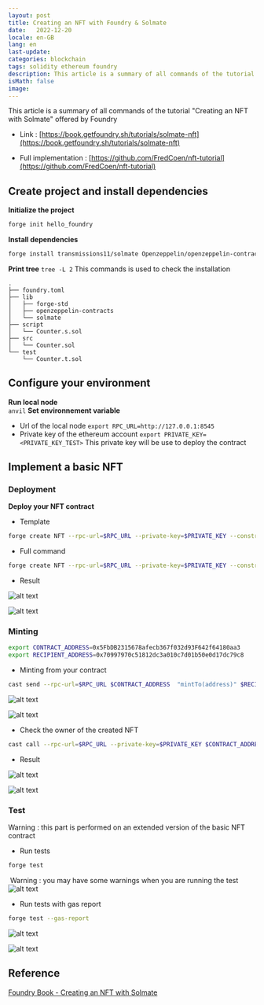 ```yaml
---
layout: post
title: Creating an NFT with Foundry & Solmate
date:   2022-12-20
locale: en-GB
lang: en
last-update: 
categories: blockchain
tags: solidity ethereum foundry
description: This article is a summary of all commands of the tutorial "Creating an NFT with Solmate" offered by Foundry
isMath: false
image: 
---
```


This article is a summary of all commands of the tutorial "Creating an NFT with Solmate" offered by Foundry

- Link : [https://book.getfoundry.sh/tutorials/solmate-nft](https://book.getfoundry.sh/tutorials/solmate-nft)

- Full implementation  : [https://github.com/FredCoen/nft-tutorial](https://github.com/FredCoen/nft-tutorial)

## Create project and install dependencies
**Initialize the project**

```bash
forge init hello_foundry
```

**Install dependencies**

```bash
forge install transmissions11/solmate Openzeppelin/openzeppelin-contracts
```

**Print tree**
`tree -L 2`
This commands is used to check the installation

```
.
├── foundry.toml
├── lib
│   ├── forge-std
│   ├── openzeppelin-contracts
│   └── solmate
├── script
│   └── Counter.s.sol
├── src
│   └── Counter.sol
└── test
    └── Counter.t.sol
```



## Configure your environment
**Run local node**	
`anvil`
**Set environnement variable**

- Url of the local node
  `export RPC_URL=http://127.0.0.1:8545`
- Private key of the ethereum account
  `export PRIVATE_KEY=<PRIVATE_KEY_TEST>`
  This private key will be use to deploy the contract	


## Implement a basic NFT

### Deployment

**Deploy your NFT contract**

- Template

```bash
forge create NFT --rpc-url=$RPC_URL --private-key=$PRIVATE_KEY --constructor-args <name> <symbol>
```

- Full command

```bash
forge create NFT --rpc-url=$RPC_URL --private-key=$PRIVATE_KEY --constructor-args Bitcoin BTC
```

- Result

![alt text]({{site.url_complet}}/assets/article/blockchain/ethereum/foundry-nft-tutorial/deploy-contract.png)

![alt text]({{site.url_complet}}/assets/article/blockchain/ethereum/foundry-nft-tutorial/deploy-contract-anvil.png)

### Minting

```bash
export CONTRACT_ADDRESS=0x5FbDB2315678afecb367f032d93F642f64180aa3
export RECIPIENT_ADDRESS=0x70997970c51812dc3a010c7d01b50e0d17dc79c8
```

- Minting from your contract

```bash
cast send --rpc-url=$RPC_URL $CONTRACT_ADDRESS  "mintTo(address)" $RECIPIENT_ADDRESS --private-key=$PRIVATE_KEY
```

![alt text]({{site.url_complet}}/assets/article/blockchain/ethereum/foundry-nft-tutorial/mintNFT.png)

![alt text]({{site.url_complet}}/assets/article/blockchain/ethereum/foundry-nft-tutorial/mintNFT-anvil.png)	

- Check the owner of the created NFT

```bash
cast call --rpc-url=$RPC_URL --private-key=$PRIVATE_KEY $CONTRACT_ADDRESS "ownerOf(uint256)" 1
```

- Result

![alt text]({{site.url_complet}}/assets/article/blockchain/ethereum/foundry-nft-tutorial/check-owner.png)
	
![alt text]({{site.url_complet}}/assets/article/blockchain/ethereum/foundry-nft-tutorial/check-owner-anvil.png)
	

### Test

Warning : this part is performed on an extended version of the basic NFT contract

- Run tests

```bash
forge test
```

​	Warning : you may have some warnings when you are running the test
​	
![alt text]({{site.url_complet}}/assets/article/blockchain/ethereum/foundry-nft-tutorial/test-result.png)

- Run tests with gas report

```bash
forge test --gas-report
```

![alt text]({{site.url_complet}}/assets/article/blockchain/ethereum/foundry-nft-tutorial/gas-result1.png)
	
![alt text]({{site.url_complet}}/assets/article/blockchain/ethereum/foundry-nft-tutorial/gas-result2.png)
	

## Reference

[Foundry Book - Creating an NFT with Solmate](https://book.getfoundry.sh/tutorials/solmate-nft#creating-an-nft-with-solmate)
